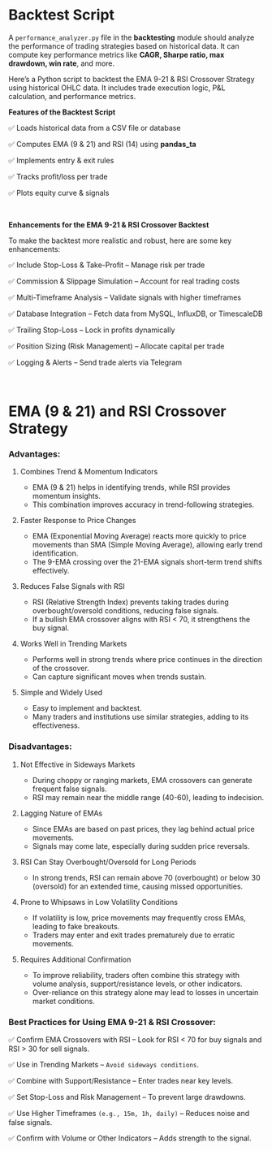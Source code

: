 # Backtest Script


A `performance_analyzer.py` file in the **backtesting** module should analyze the performance of trading strategies based on historical data. It can compute key performance metrics like **CAGR, Sharpe ratio, max drawdown, win rate**, and more.








Here’s a Python script to backtest the EMA 9-21 & RSI Crossover Strategy using historical OHLC data. It includes trade execution logic, P&L calculation, and performance metrics.

**Features of the Backtest Script**

✅ Loads historical data from a CSV file or database

✅ Computes EMA (9 & 21) and RSI (14) using **pandas_ta**

✅ Implements entry & exit rules

✅ Tracks profit/loss per trade

✅ Plots equity curve & signals

<br>

**Enhancements for the EMA 9-21 & RSI Crossover Backtest**

To make the backtest more realistic and robust, here are some key enhancements:

✅ Include Stop-Loss & Take-Profit – Manage risk per trade

✅ Commission & Slippage Simulation – Account for real trading costs

✅ Multi-Timeframe Analysis – Validate signals with higher timeframes

✅ Database Integration – Fetch data from MySQL, InfluxDB, or TimescaleDB

✅ Trailing Stop-Loss – Lock in profits dynamically

✅ Position Sizing (Risk Management) – Allocate capital per trade

✅ Logging & Alerts – Send trade alerts via Telegram

<br>

# EMA (9 & 21) and RSI Crossover Strategy


### Advantages:
1. Combines Trend & Momentum Indicators

   * EMA (9 & 21) helps in identifying trends, while RSI provides momentum insights.
   * This combination improves accuracy in trend-following strategies.

2. Faster Response to Price Changes

   * EMA (Exponential Moving Average) reacts more quickly to price movements than SMA (Simple Moving Average), allowing early trend identification.
   * The 9-EMA crossing over the 21-EMA signals short-term trend shifts effectively.

3. Reduces False Signals with RSI

   * RSI (Relative Strength Index) prevents taking trades during overbought/oversold conditions, reducing false signals.
   * If a bullish EMA crossover aligns with RSI < 70, it strengthens the buy signal.

4. Works Well in Trending Markets

   * Performs well in strong trends where price continues in the direction of the crossover.
   * Can capture significant moves when trends sustain.

5. Simple and Widely Used

   * Easy to implement and backtest.
   * Many traders and institutions use similar strategies, adding to its effectiveness.


### Disadvantages:
1. Not Effective in Sideways Markets

   * During choppy or ranging markets, EMA crossovers can generate frequent false signals.
   * RSI may remain near the middle range (40-60), leading to indecision.

2. Lagging Nature of EMAs

   * Since EMAs are based on past prices, they lag behind actual price movements.
   * Signals may come late, especially during sudden price reversals.

3. RSI Can Stay Overbought/Oversold for Long Periods

   * In strong trends, RSI can remain above 70 (overbought) or below 30 (oversold) for an extended time, causing missed opportunities.

4. Prone to Whipsaws in Low Volatility Conditions

   * If volatility is low, price movements may frequently cross EMAs, leading to fake breakouts. 
   * Traders may enter and exit trades prematurely due to erratic movements.

5. Requires Additional Confirmation

   * To improve reliability, traders often combine this strategy with volume analysis, support/resistance levels, or other indicators.
   * Over-reliance on this strategy alone may lead to losses in uncertain market conditions.


### Best Practices for Using EMA 9-21 & RSI Crossover:

✅ Confirm EMA Crossovers with RSI – Look for RSI < 70 for buy signals and RSI > 30 for sell signals.

✅ Use in Trending Markets – `Avoid sideways conditions`.

✅ Combine with Support/Resistance – Enter trades near key levels.

✅ Set Stop-Loss and Risk Management – To prevent large drawdowns.

✅ Use Higher Timeframes `(e.g., 15m, 1h, daily)` – Reduces noise and false signals.

✅ Confirm with Volume or Other Indicators – Adds strength to the signal.

